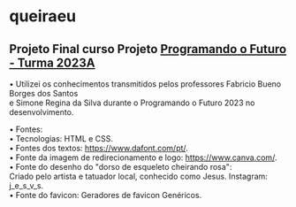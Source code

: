 # queiraeu

## Projeto Final curso Projeto [Programando o Futuro - Turma 2023A](https://amureltec.com.br/programandoofuturo/)   


• Utilizei os conhecimentos transmitidos pelos professores Fabricio Bueno Borges dos Santos   
  e Simone Regina da Silva durante o Programando o Futuro 2023 no desenvolvimento.   
   
• Fontes:   
  • Tecnologias: HTML e CSS.   
  • Fontes dos textos: https://www.dafont.com/pt/.   
  • Fonte da imagem de redirecionamento e logo: https://www.canva.com/.   
  • Fonte do desenho do "dorso de esqueleto cheirando rosa":   
    Criado pelo artista e tatuador local, conhecido como Jesus. Instagram: j_e_s_v_s.   
  • Fonte do favicon: Geradores de favicon Genéricos.
